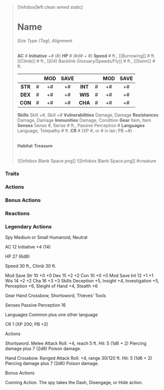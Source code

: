 > [!infobox|left clean wmed static]
> # Name
> *Size Type (Tag), Alignment*
> 
> | |
> | - |
> **AC** # **Initiative** +# (#)
> **HP** # (#d# + #)
> **Speed** # ft., [[Burrowing]] # ft. [[Climb]] # ft., [[04) Backlink Glossary/Speeds/Fly]] # ft., [[Swim]] # ft.
> 
> | | | MOD | SAVE | | | MOD | SAVE |
> | :-: | :-: | :-: | :-: | :-: | :-: | :-: | :-: |
> | **STR** | # | +# | +# | **INT** | # | +# | +# | 
> | **DEX** | # | +# | +# | **WIS** | # | +# | +# |
> | **CON** | # | +# | +# | **CHA** | # | +# | +# |
> **Skills** Skill +#, Skill +#
> **Vulnerabilities** Damage, Damage
> **Resistances** Damage, Damage
> **Immunities** Damage; Condition
> **Gear** Item, Item
> **Senses** Sense #, Sense # ft., Passive Perception #
> **Languages** Language, Telepathy # ft.
> **CR** # (XP #, or # in lair; PB +#)
>
> | |
> | - |
> **Habitat**
> **Treasure**
> 
> | |
> | - |
> ![[Infobox Blank Space.png]]
> ![[Infobox Blank Space.png]]
> #creature 


### Traits
### Actions
### Bonus Actions
### Reactions
### Legendary Actions
Spy
Medium or Small Humanoid, Neutral

AC 12 Initiative +4 (14)

HP 27 (6d8)

Speed 30 ft., Climb 30 ft.

Mod	Save
Str	10	+0	+0
Dex	15	+2	+2
Con	10	+0	+0
Mod	Save
Int	12	+1	+1
Wis	14	+2	+2
Cha	16	+3	+3
Skills Deception +5, Insight +4, Investigation +5, Perception +6, Sleight of Hand +4, Stealth +6

Gear Hand Crossbow, Shortsword, Thieves’ Tools

Senses Passive Perception 16

Languages Common plus one other language

CR 1 (XP 200; PB +2)

Actions

Shortsword. Melee Attack Roll: +4, reach 5 ft. Hit: 5 (1d6 + 2) Piercing damage plus 7 (2d6) Poison damage.

Hand Crossbow. Ranged Attack Roll: +4, range 30/120 ft. Hit: 5 (1d6 + 2) Piercing damage plus 7 (2d6) Poison damage.

Bonus Actions

Cunning Action. The spy takes the Dash, Disengage, or Hide action.